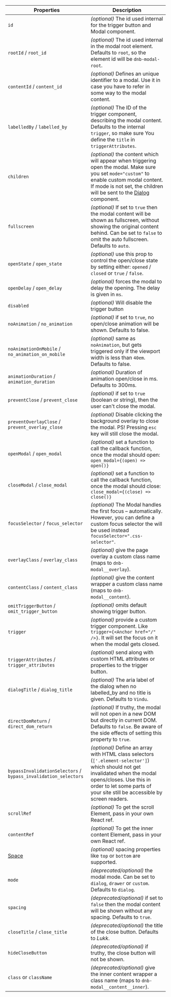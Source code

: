 | Properties                                                      | Description                                                                                                                                                                                                                                     |
| --------------------------------------------------------------- | ----------------------------------------------------------------------------------------------------------------------------------------------------------------------------------------------------------------------------------------------- |
| `id`                                                            | _(optional)_ The id used internal for the trigger button and Modal component.                                                                                                                                                                   |
| `rootId` / `root_id`                                            | _(optional)_ The id used internal in the modal root element. Defaults to `root`, so the element id will be `dnb-modal-root`.                                                                                                                    |
| `contentId` / `content_id`                                      | _(optional)_ Defines an unique identifier to a modal. Use it in case you have to refer in some way to the modal content.                                                                                                                        |
| `labelledBy` / `labelled_by`                                    | _(optional)_ The ID of the trigger component, describing the modal content. Defaults to the internal `trigger`, so make sure You define the `title` in `triggerAttributes`.                                                                     |
| `children`                                                      | _(optional)_ the content which will appear when triggering open the modal. Make sure you set `mode="custom"` to enable custom modal content. If mode is not set, the children will be sent to the [Dialog](/uilib/components/dialog) component. |
| `fullscreen`                                                    | _(optional)_ If set to `true` then the modal content will be shown as fullscreen, without showing the original content behind. Can be set to `false` to omit the auto fullscreen. Defaults to `auto`.                                           |
| `openState` / `open_state`                                      | _(optional)_ use this prop to control the open/close state by setting either: `opened` / `closed` or `true` / `false`.                                                                                                                          |
| `openDelay` / `open_delay`                                      | _(optional)_ forces the modal to delay the opening. The delay is given in `ms`.                                                                                                                                                                 |
| `disabled`                                                      | _(optional)_ Will disable the trigger button                                                                                                                                                                                                    |
| `noAnimation` / `no_animation`                                  | _(optional)_ if set to `true`, no open/close animation will be shown. Defaults to false.                                                                                                                                                        |
| `noAnimationOnMobile` / `no_animation_on_mobile`                | _(optional)_ same as `noAnimation`, but gets triggered only if the viewport width is less than `40em`. Defaults to false.                                                                                                                       |
| `animationDuration` / `animation_duration`                      | _(optional)_ Duration of animation open/close in ms. Defaults to 300ms.                                                                                                                                                                         |
| `preventClose` / `prevent_close`                                | _(optional)_ if set to `true` (boolean or string), then the user can't close the modal.                                                                                                                                                         |
| `preventOverlayClose` / `prevent_overlay_close`                 | _(optional)_ Disable clicking the background overlay to close the modal. PS! Pressing `esc` key will still close the modal.                                                                                                                     |
| `openModal` / `open_modal`                                      | _(optional)_ set a function to call the callback function, once the modal should open: `open_modal={(open) => open()}`                                                                                                                          |
| `closeModal` / `close_modal`                                    | _(optional)_ set a function to call the callback function, once the modal should close: `close_modal={(close) => close()}`                                                                                                                      |
| `focusSelector` / `focus_selector`                              | _(optional)_ The Modal handles the first focus – automatically. However, you can define a custom focus selector the will be used instead `focusSelector=".css-selector"`.                                                                       |
| `overlayClass` / `overlay_class`                                | _(optional)_ give the page overlay a custom class name (maps to `dnb-modal__overlay`).                                                                                                                                                          |
| `contentClass` / `content_class`                                | _(optional)_ give the content wrapper a custom class name (maps to `dnb-modal__content`).                                                                                                                                                       |
| `omitTriggerButton` / `omit_trigger_button`                     | _(optional)_ omits default showing trigger button.                                                                                                                                                                                              |
| `trigger`                                                       | _(optional)_ provide a custom trigger component. Like `trigger={<Anchor href="/" />}`. It will set the focus on it when the modal gets closed.                                                                                                  |
| `triggerAttributes` / `trigger_attributes`                      | _(optional)_ send along with custom HTML attributes or properties to the trigger button.                                                                                                                                                        |
| `dialogTitle` / `dialog_title`                                  | _(optional)_ The aria label of the dialog when no labelled_by and no title is given. Defaults to `Vindu`.                                                                                                                                       |
| `directDomReturn` / `direct_dom_return`                         | _(optional)_ If truthy, the modal will not open in a new DOM but directly in current DOM. Defaults to `false`. Be aware of the side effects of setting this property to `true`.                                                                 |
| `bypassInvalidationSelectors` / `bypass_invalidation_selectors` | _(optional)_ Define an array with HTML class selectors (`['.element-selector']`) which should not get invalidated when the modal opens/closes. Use this in order to let some parts of your site still be accessible by screen readers.          |
| `scrollRef`                                                     | _(optional)_ To get the scroll Element, pass in your own React ref.                                                                                                                                                                             |
| `contentRef`                                                    | _(optional)_ To get the inner content Element, pass in your own React ref.                                                                                                                                                                      |
| [Space](/uilib/components/space/properties)                     | _(optional)_ spacing properties like `top` or `bottom` are supported.                                                                                                                                                                           |
| `mode`                                                          | _(deprecated/optional)_ the modal mode. Can be set to `dialog`, `drawer` or `custom`. Defaults to `dialog`.                                                                                                                                     |
| `spacing`                                                       | _(deprecated/optional)_ if set to `false` then the modal content will be shown without any spacing. Defaults to `true`.                                                                                                                         |
| `closeTitle` / `close_title`                                    | _(deprecated/optional)_ the title of the close button. Defaults to _Lukk_.                                                                                                                                                                      |
| `hideCloseButton`                                               | _(deprecated/optional)_ if truthy, the close button will not be shown.                                                                                                                                                                          |
| `class` or `className`                                          | _(deprecated/optional)_ give the inner content wrapper a class name (maps to `dnb-modal__content__inner`).                                                                                                                                      |
